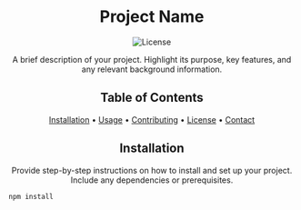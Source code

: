<!-- Title -->
<h1 align="center">Project Name</h1>

<!-- Badges -->
<p align="center">
  <img alt="License" src="https://img.shields.io/badge/license-MIT-blue.svg">
  <!-- Add more badges as needed -->
</p>

<!-- Description -->
<p align="center">
  A brief description of your project. Highlight its purpose, key features, and any relevant background information.
</p>

<!-- Table of Contents -->
<h2 align="center">Table of Contents</h2>

<p align="center">
  <a href="#installation">Installation</a> •
  <a href="#usage">Usage</a> •
  <a href="#contributing">Contributing</a> •
  <a href="#license">License</a> •
  <a href="#contact">Contact</a>
</p>

<!-- Installation -->
<h2 align="center">Installation</h2>

<p align="center">
  Provide step-by-step instructions on how to install and set up your project. Include any dependencies or prerequisites.
</p>

```bash
npm install
